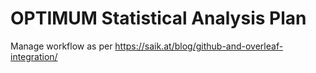 # OPTIMUM Statistical Analysis Plan

Manage workflow as per https://saik.at/blog/github-and-overleaf-integration/

